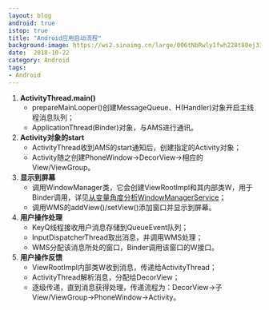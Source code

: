 ```yaml
---
layout: blog 
android: true 
istop: true
title: "Android应用启动流程" 
background-image: https://ws2.sinaimg.cn/large/006tNbRwly1fwh228t80ej31kw2dchdx.jpg
date:  2018-10-22
category: Android
tags: 
- Android
---
```


1. **ActivityThread.main()**
   - prepareMainLooper()创建MessageQueue、H(Handler)对象开启主线程消息队列；
   - ApplicationThread(Binder)对象，与AMS进行通讯。
2. **Activity对象的start**
   - ActivityThread收到AMS的start通知后，创建指定的Activity对象；
   - Activity随之创建PhoneWindow->DecorView->相应的View/ViewGroup。
3. **显示到屏幕**
   - 调用WindowManager类，它会创建ViewRootImpl和其内部类W，用于Binder调用，详见[从<u>变量角度分析WindowManagerService</u>](http://woong.com.cn/2018/10/16/WindowManagerService.html)；
   - 调用WMS的addView()/setView()添加窗口并显示到屏幕。
4. **用户操作处理**
   - KeyQ线程接收用户消息存储到QueueEvent队列；
   - InputDispatcherThread取出消息，并调用WMS处理；
   - WMS分配该消息所处的窗口，Binder调用该窗口的W接口。
5. **用户操作反馈**
   - ViewRootImpl内部类W收到消息，传递给ActivityThread；
   - ActivityThread解析消息，分配给DecorView；
   - 逐级传递，直到消息获得处理，传递流程为：DecorView->子View/ViewGroup->PhoneWindow->Activity。